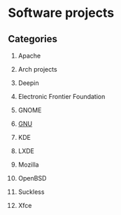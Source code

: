 # Software projects

## Categories

1. Apache

1. Arch projects

1. Deepin

1. Electronic Frontier Foundation

1. GNOME

1. [GNU](gnu)

1. KDE

1. LXDE

1. Mozilla

1. OpenBSD

1. Suckless

1. Xfce
